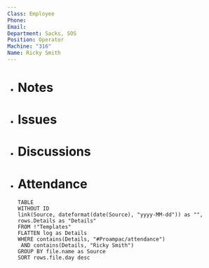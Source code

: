 ```yaml
---
Class: Employee
Phone: 
Email: 
Department: Sacks, SOS
Position: Operator
Machine: "316"
Name: Ricky Smith
---
```

- # Notes
- # Issues
- # Discussions
- # Attendance
  
  ```dataview
  TABLE
  WITHOUT ID
  link(Source, dateformat(date(Source), "yyyy-MM-dd")) as "",
  rows.Details as "Details"
  FROM !"Templates"
  FLATTEN log as Details
  WHERE contains(Details, "#Proampac/attendance")
   AND contains(Details, "Ricky Smith")
  GROUP BY file.name as Source
  SORT rows.file.day desc
  ```
  